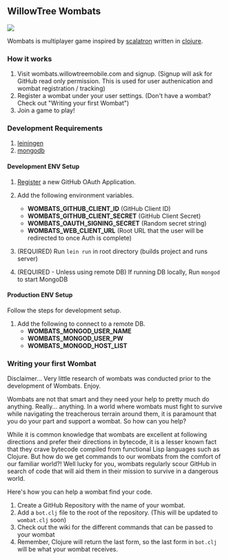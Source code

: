 ## WillowTree Wombats

![](https://circleci.com/gh/willowtreeapps/wombats-api.svg?style=shield&circle-token=:circle-token)

Wombats is multiplayer game inspired by [scalatron](https://scalatron.github.io/) written in [clojure](https://clojure.org/).

### How it works

1. Visit wombats.willowtreemobile.com and signup. (Signup will ask for GitHub read only permission. This is used for user authenication and wombat registration / tracking)
1. Register a wombat under your user settings. (Don't have a wombat? Check out "Writing your first Wombat")
1. Join a game to play!

### Development Requirements

1. [leiningen](http://leiningen.org/)
1. [mongodb](https://docs.mongodb.com/)

#### Development ENV Setup

1. [Register](https://github.com/settings/applications/new) a new GitHub OAuth Application.
1. Add the following environment variables.
   - **WOMBATS_GITHUB_CLIENT_ID** (GitHub Client ID)
   - **WOMBATS_GITHUB_CLIENT_SECRET** (GitHub Client Secret)
   - **WOMBATS_OAUTH_SIGNING_SECRET** (Random secret string)
   - **WOMBATS_WEB_CLIENT_URL** (Root URL that the user will be redirected to once Auth is complete)

1. (REQUIRED) Run `lein run` in root directory (builds project and runs server)
1. (REQUIRED - Unless using remote DB) If running DB locally, Run `mongod` to start MongoDB

#### Production ENV Setup

Follow the steps for development setup.

1. Add the following to connect to a remote DB.
   - **WOMBATS_MONGOD_USER_NAME**
   - **WOMBATS_MONGOD_USER_PW**
   - **WOMBATS_MONGOD_HOST_LIST**

### Writing your first Wombat

Disclaimer... Very little research of wombats was conducted prior to the development of Wombats. Enjoy.

Wombats are not that smart and they need your help to pretty much do anything. Really... anything. In a world where wombats must fight to survive while navigating the treacherous terrain around them, it is paramount that you do your part and support a wombat. So how can you help?

While it is common knowledge that wombats are excellent at following directions and prefer their directions in bytecode, it is a lesser known fact that they crave bytecode compiled from functional Lisp languages such as Clojure. But how do we get commands to our wombats from the comfort of our familiar world?! Well lucky for you, wombats regularly scour GitHub in search of code that will aid them in their mission to survive in a dangerous world.

Here's how you can help a wombat find your code.

1. Create a GitHub Repository with the name of your wombat.
1. Add a `bot.clj` file to the root of the repository. (This will be updated to `wombat.clj` soon)
1. Check out the wiki for the different commands that can be passed to your wombat
1. Remember, Clojure will return the last form, so the last form in `bot.clj` will be what your wombat receives.
